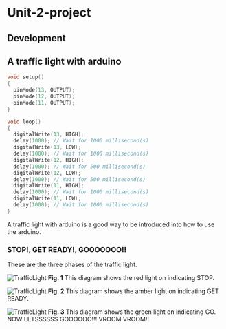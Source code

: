 # Unit-2-project

Development
-----------
## A traffic light with arduino 
```.c
void setup()
{
  pinMode(13, OUTPUT);
  pinMode(12, OUTPUT);
  pinMode(11, OUTPUT);
}

void loop()
{
  digitalWrite(13, HIGH);
  delay(1000); // Wait for 1000 millisecond(s)
  digitalWrite(13, LOW);
  delay(1000); // Wait for 1000 millisecond(s)
  digitalWrite(12, HIGH);
  delay(1000); // Wait for 500 millisecond(s)
  digitalWrite(12, LOW);
  delay(1000); // Wait for 500 millisecond(s)
  digitalWrite(11, HIGH);
  delay(1000); // Wait for 1000 millisecond(s)
  digitalWrite(11, LOW);
  delay(1000); // Wait for 1000 millisecond(s)
}
```
A traffic light with arduino is a good way to be introduced into how to use the arduino.

### STOP!, GET READY!, GOOOOOOO!!
These are the three phases of the traffic light.

![TrafficLight](redlight.png)
**Fig. 1** This diagram shows the red light on indicating STOP.

![TrafficLight](amberlight.png)
**Fig. 2** This diagram shows the amber light on indicating GET READY.

![TrafficLight](greenlight.png)
**Fig. 3** This diagram shows the green light on indicating GO.
NOW LETSSSSSS GOOOOOO!!! VROOM VROOM!!
